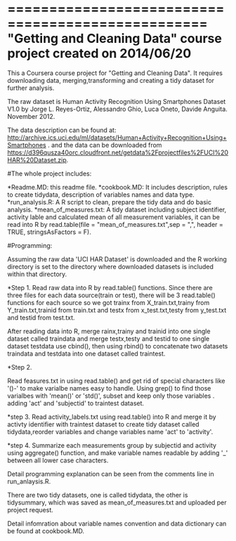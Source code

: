 ==================================================
"Getting and Cleaning Data" course project
created on 2014/06/20 
==================================================

This a Coursera course project for "Getting and Cleaning Data". It requires downloading data, merging,transforming and creating a tidy dataset for further analysis.
 
The raw dataset is Human Activity Recognition Using Smartphones Dataset V1.0 by Jorge L. Reyes-Ortiz, Alessandro Ghio, Luca Oneto, Davide Anguita. November 2012.

The data description can be found at:
http://archive.ics.uci.edu/ml/datasets/Human+Activity+Recognition+Using+Smartphones .
and the data can be downloaded from https://d396qusza40orc.cloudfront.net/getdata%2Fprojectfiles%2FUCI%20HAR%20Dataset.zip.


#The whole project includes:

*Readme.MD: this readme file.
*cookbook.MD: It includes description, rules to create tidydata, description of variables names and data type.
*run_analysis.R: A R script to clean, prepare the tidy data and do basic analysis.
*mean_of_measures.txt: A tidy dataset including subject identifier, activity lable and calculated mean of all measurement variables, it can be read into R 
by read.table(file = "mean_of_measures.txt",sep = ",", header = TRUE, stringsAsFactors = F). 

#Programming:

Assuming the raw data 'UCI HAR Dataset' is downloaded and the R working directory is set to the directory where downloaded datasets is included within that directory.

*Step 1.
Read raw data into R by read.table() functions. Since there are three files for each data source(train or test), 
there will be 3 read.table() functions for each source so we got trainx from X_train.txt,trainy from Y_train.txt,trainid from train.txt 
and testx from x_test.txt,testy from y_test.txt and testid from test.txt.

After reading data into R, merge rainx,trainy and trainid into one single dataset called traindata and merge testx,testy and testid to one single dataset testdata use cbind(),
then using rbind() to concatenate two datasets traindata and testdata into one dataset called traintest.

*Step 2.

Read feasures.txt in using read.table() and get rid of special characters like '()-' to make varialbe names easy 
to handle. Using grep() to find those varialbes with 'mean()' or 'std()', subset and keep only those variables .
adding 'act' and 'subjectid' to traintest dataset.


*step 3.
Read activity_labels.txt using read.table() into R and merge it by activty identifier with traintest dataset to create tidy dataset called tidydata,reorder variables and change variables name 'act' to 'activity'.

*step 4.
Summarize each measurements group by subjectid and activity using aggregate() function, and make variable names readable by adding '_' between all
lower case characters.

Detail programming explanation can be seen from the comments line in run_anlaysis.R.


There are two tidy datasets, one is called tidydata, the other is tidysummary, which was saved as mean_of_measures.txt and uploaded per project request.

Detail infomration about variable names convention and data dictionary can be found at cookbook.MD.
















